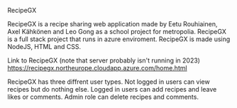 RecipeGX

RecipeGX is a recipe sharing web application made by Eetu Rouhiainen, Axel Kähkönen and Leo Gong as a school project for metropolia. RecipeGX is a full stack project that runs in azure enviroment. RecipeGX is made using NodeJS, HTML and CSS. 

Link to RecipeGX (note that server probably isn't running in 2023) https://recipegx.northeurope.cloudapp.azure.com/home.html

RecipeGX has three diffrent user types. Not logged in users can view recipes but do nothing else. Logged in users can add recipes and leave likes or comments. Admin role can delete recipes and comments.

